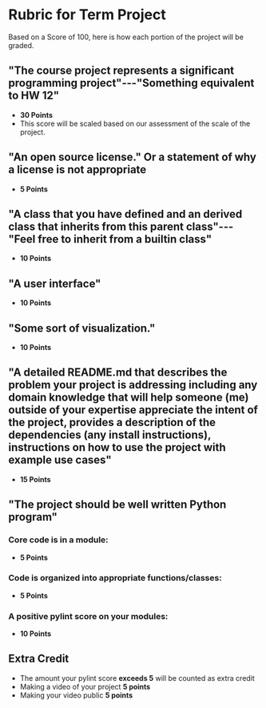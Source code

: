 # Rubric for Term Project

Based on a Score of 100, here is how each portion of the project will be graded.

## "The course project represents a significant programming project"---"Something equivalent to HW 12"

* **30 Points**
* This score will be scaled based on our assessment of the scale of the project.

## "An open source license." Or a statement of why a license is not appropriate
*  **5 Points**

## "A class that you have defined and an derived class that inherits from this parent class"---"Feel free to inherit from a builtin class"

* **10 Points**

## "A user interface"
* **10 Points**

## "Some sort of visualization."
* **10 Points**

## "A detailed README.md that describes the problem your project is addressing including any domain knowledge that will help someone (me) outside of your expertise appreciate the intent of the project, provides a description of the dependencies (any install instructions), instructions on how to use the project with example use cases"

* **15 Points**

## "The project should be well written Python program"
### Core code is in a module:
* **5 Points**
### Code is organized into appropriate functions/classes:
* **5 Points**

### A positive pylint score on your modules:
* **10 Points**

## Extra Credit

* The amount your pylint score **exceeds 5** will be counted as extra credit
* Making a video of your project **5 points**
* Making your video public **5 points**
